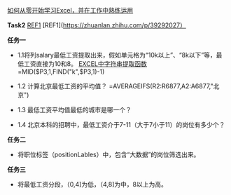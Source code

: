 [如何从零开始学习Excel，并在工作中熟练运用](https://www.zhihu.com/question/36888983/answer/84860536?from=profile_answer_card)

**Task2**
[REF1](https://github.com/mobenlu/Excel/edit/master/DataAnalyst.xlsx)
[REF1](https://zhuanlan.zhihu.com/p/39292027）

**任务一**
- 1.1将列salary最低工资提取出来，假如单元格为“10k以上”、“8k以下”等，最低工资直接为10和8。
[EXCEL中字符串提取函数](http://blog.sina.com.cn/s/blog_818b22e50102vte6.html)
=MID($P3,1,FIND("k",$P3,1)-1)


- 1.2 计算北京最低工资的平均值？
=AVERAGEIFS(R2:R6877,A2:A6877,"北京")

- 1.3 最低工资平均值最低的城市是哪一个？
- 1.4 北京本科的招聘中，最低工资介于7-11（大于7小于11）的岗位有多少个？

**任务二** 
- 将职位标签（positionLables）中，包含“大数据”的岗位筛选出来。

**任务三** 
- 将最低工资分段，（0,4]为低，（4,8]为中，8以上为高。
